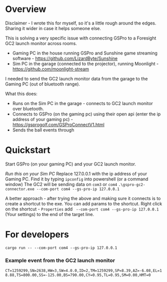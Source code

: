 # Overview

Disclaimer - I wrote this for myself, so it's a little rough around the edges. Sharing it wider in case it helps someone else.

This is solving a very specific issue with connecting GSPro to a Foresight GC2 launch monitor across rooms.

-  Gaming PC in the house running GSPro and Sunshine game streaming software - https://github.com/LizardByte/Sunshine
-  Sim PC in the garage (connected to the projector), running Moonlight - https://github.com/moonlight-stream

I needed to send the GC2 launch monitor data from the garage to the Gaming PC (out of bluetooth range).

What this does:

-  Runs on the Sim PC in the garage - connects to GC2 launch monitor over bluetooth.
-  Connects to GSPro (on the gaming pc) using their open api (enter the ip address of your gaming pc) - https://gsprogolf.com/GSProConnectV1.html
-  Sends the ball events through

# Quickstart

Start GSPro (on your gaming PC) and your GC2 launch monitor.

_Run this on your Sim PC_ Replace 127.0.0.1 with the ip address of your Gaming PC. Find it by typing `ipconfig` into powershell (or a command window)
The GC2 will be sending data on `com3` or `com4`
`.\gspro-gc2-connector.exe --com-port com4 --gs-pro-ip 127.0.0.1`

A better approach - after trying the above and making sure it connects is to create a shortcut to the exe. You can add params to the shortcut.
Right click on the shortcut - `Properties` add ` --com-port com4 --gs-pro-ip 127.0.0.1` (Your settings) to the end of the target line.

# For developers

`cargo run -- --com-port com4 --gs-pro-ip 127.0.0.1`

### Example event from the GC2 launch monitor

`CT=1259299,SN=2638,HW=3,SW=4.0.0,ID=2,TM=1259299,SP=8.39,AZ=-6.08,EL=18.88,TS=800.00,SS=-125.00,BS=790.00,CY=0.95,TL=0.95,SM=0.00,HMT=0`
